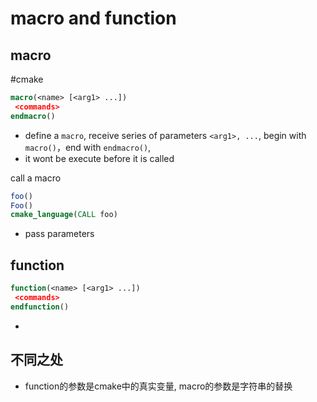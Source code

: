 # macro and function

## macro

#cmake

```cmake
macro(<name> [<arg1> ...])
 <commands>
endmacro()
```

- define a `macro`, receive series of parameters `<arg1>, ...`, begin with `macro()`，end with `endmacro()`, 
- it wont be execute before it is called

call a macro

```cmake
foo()
Foo()
cmake_language(CALL foo)
```

- pass parameters

## function

```cmake
function(<name> [<arg1> ...])
 <commands>
endfunction()
```

- 

## 不同之处

- function的参数是cmake中的真实变量, macro的参数是字符串的替换


